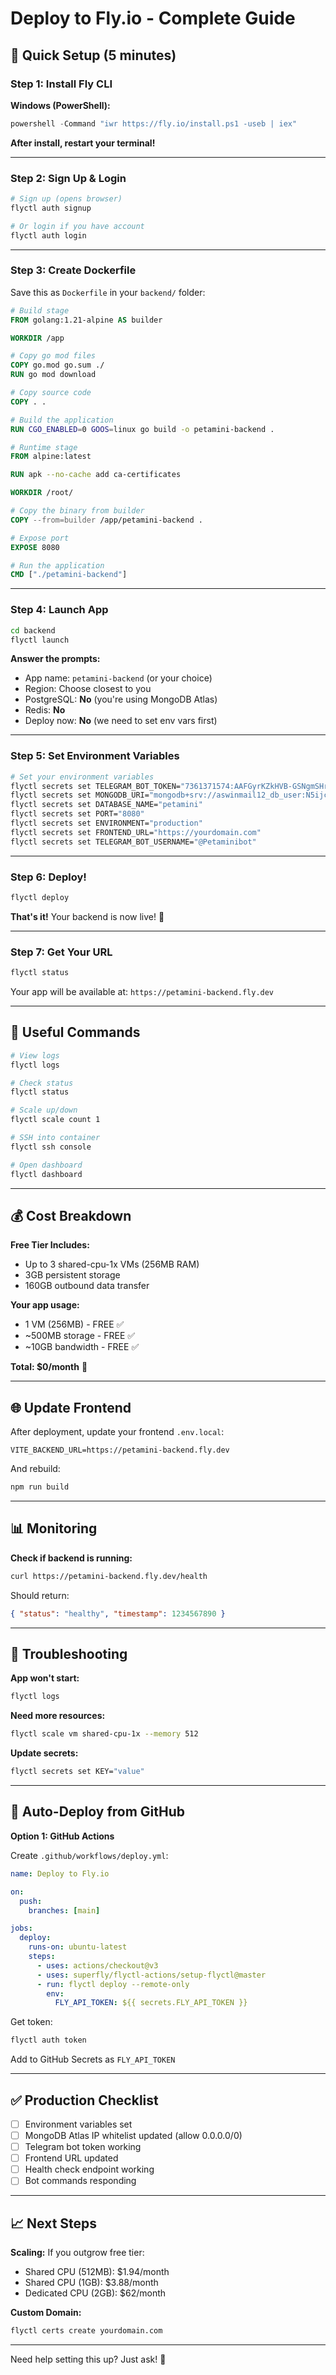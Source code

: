 # Deploy to Fly.io - Complete Guide

## 🚀 Quick Setup (5 minutes)

### Step 1: Install Fly CLI

**Windows (PowerShell):**

```powershell
powershell -Command "iwr https://fly.io/install.ps1 -useb | iex"
```

**After install, restart your terminal!**

---

### Step 2: Sign Up & Login

```bash
# Sign up (opens browser)
flyctl auth signup

# Or login if you have account
flyctl auth login
```

---

### Step 3: Create Dockerfile

Save this as `Dockerfile` in your `backend/` folder:

```dockerfile
# Build stage
FROM golang:1.21-alpine AS builder

WORKDIR /app

# Copy go mod files
COPY go.mod go.sum ./
RUN go mod download

# Copy source code
COPY . .

# Build the application
RUN CGO_ENABLED=0 GOOS=linux go build -o petamini-backend .

# Runtime stage
FROM alpine:latest

RUN apk --no-cache add ca-certificates

WORKDIR /root/

# Copy the binary from builder
COPY --from=builder /app/petamini-backend .

# Expose port
EXPOSE 8080

# Run the application
CMD ["./petamini-backend"]
```

---

### Step 4: Launch App

```bash
cd backend
flyctl launch
```

**Answer the prompts:**

- App name: `petamini-backend` (or your choice)
- Region: Choose closest to you
- PostgreSQL: **No** (you're using MongoDB Atlas)
- Redis: **No**
- Deploy now: **No** (we need to set env vars first)

---

### Step 5: Set Environment Variables

```bash
# Set your environment variables
flyctl secrets set TELEGRAM_BOT_TOKEN="7361371574:AAFGyrKZkHVB-GSNgmSHrIOD34fwwczU7oo"
flyctl secrets set MONGODB_URI="mongodb+srv://aswinmail12_db_user:N5ijckeY6tF9PAI9@cluster-petamini.brepo4.mongodb.net/?retryWrites=true&w=majority&appName=Cluster-petamini"
flyctl secrets set DATABASE_NAME="petamini"
flyctl secrets set PORT="8080"
flyctl secrets set ENVIRONMENT="production"
flyctl secrets set FRONTEND_URL="https://yourdomain.com"
flyctl secrets set TELEGRAM_BOT_USERNAME="@Petaminibot"
```

---

### Step 6: Deploy!

```bash
flyctl deploy
```

**That's it!** Your backend is now live! 🎉

---

### Step 7: Get Your URL

```bash
flyctl status
```

Your app will be available at: `https://petamini-backend.fly.dev`

---

## 🔧 Useful Commands

```bash
# View logs
flyctl logs

# Check status
flyctl status

# Scale up/down
flyctl scale count 1

# SSH into container
flyctl ssh console

# Open dashboard
flyctl dashboard
```

---

## 💰 Cost Breakdown

**Free Tier Includes:**

- Up to 3 shared-cpu-1x VMs (256MB RAM)
- 3GB persistent storage
- 160GB outbound data transfer

**Your app usage:**

- 1 VM (256MB) - FREE ✅
- ~500MB storage - FREE ✅
- ~10GB bandwidth - FREE ✅

**Total: $0/month** 🎉

---

## 🌐 Update Frontend

After deployment, update your frontend `.env.local`:

```env
VITE_BACKEND_URL=https://petamini-backend.fly.dev
```

And rebuild:

```bash
npm run build
```

---

## 📊 Monitoring

**Check if backend is running:**

```bash
curl https://petamini-backend.fly.dev/health
```

Should return:

```json
{ "status": "healthy", "timestamp": 1234567890 }
```

---

## 🐛 Troubleshooting

**App won't start:**

```bash
flyctl logs
```

**Need more resources:**

```bash
flyctl scale vm shared-cpu-1x --memory 512
```

**Update secrets:**

```bash
flyctl secrets set KEY="value"
```

---

## 🔄 Auto-Deploy from GitHub

**Option 1: GitHub Actions**

Create `.github/workflows/deploy.yml`:

```yaml
name: Deploy to Fly.io

on:
  push:
    branches: [main]

jobs:
  deploy:
    runs-on: ubuntu-latest
    steps:
      - uses: actions/checkout@v3
      - uses: superfly/flyctl-actions/setup-flyctl@master
      - run: flyctl deploy --remote-only
        env:
          FLY_API_TOKEN: ${{ secrets.FLY_API_TOKEN }}
```

Get token:

```bash
flyctl auth token
```

Add to GitHub Secrets as `FLY_API_TOKEN`

---

## ✅ Production Checklist

- [ ] Environment variables set
- [ ] MongoDB Atlas IP whitelist updated (allow 0.0.0.0/0)
- [ ] Telegram bot token working
- [ ] Frontend URL updated
- [ ] Health check endpoint working
- [ ] Bot commands responding

---

## 📈 Next Steps

**Scaling:** If you outgrow free tier:

- Shared CPU (512MB): $1.94/month
- Shared CPU (1GB): $3.88/month
- Dedicated CPU (2GB): $62/month

**Custom Domain:**

```bash
flyctl certs create yourdomain.com
```

---

Need help setting this up? Just ask! 🚀
